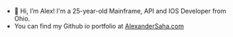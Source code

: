 - 👋 Hi, I’m Alex! I'm a 25-year-old Mainframe, API and IOS Developer from Ohio.
- You can find my Github io portfolio at [AlexanderSaha.com](https://www.AlexanderSaha.com)
